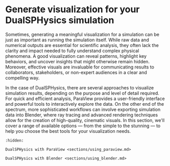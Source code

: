 # Generate visualization for your DualSPHysics simulation

Sometimes, generating a meaningful visualization for a simulation can be just as
important as running the simulation itself. While raw data and numerical outputs
are essential for scientific analysis, they often lack the clarity and impact
needed to fully understand complex physical phenomena. A good visualization can
reveal patterns, highlight key behaviors, and uncover insights that might otherwise
remain hidden. Moreover, effective visuals are invaluable for communicating
results to collaborators, stakeholders, or non-expert audiences in a clear and
compelling way.

In the case of DualSPHysics, there are several approaches to visualize simulation
results, depending on the purpose and level of detail required. For quick and
efficient analysis, ParaView provides a user-friendly interface and powerful
tools to interactively explore the data. On the other end of the spectrum, more
sophisticated workflows can involve exporting simulation data into Blender, where
ray tracing and advanced rendering techniques allow for the creation of
high-quality, cinematic visuals. In this section, we'll cover a range of
available options — from the simple to the stunning — to help you choose the
best tools for your visualization needs.

```{toctree}
:hidden:

DualSPHysics with ParaView <sections/using_paraview.md>

DualSPHysics with Blender <sections/using_blender.md>
```
